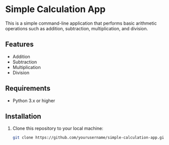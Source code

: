 # Simple Calculation App

This is a simple command-line application that performs basic arithmetic operations such as addition, subtraction, multiplication, and division.

## Features

- Addition
- Subtraction
- Multiplication
- Division

## Requirements

- Python 3.x or higher

## Installation

1. Clone this repository to your local machine:

   ```bash
   git clone https://github.com/yourusername/simple-calculation-app.git
